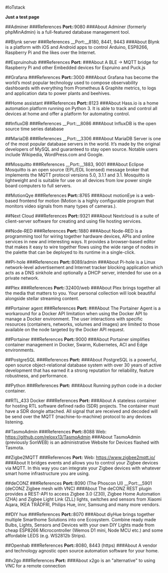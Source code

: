 #IoTstack

__Just a test page__


##Adminer
###References
		__Port:__<Your IP>:9080
###About
		Adminer (formerly phpMinAdmin) is a full-featured database management tool.	

##Blynk server
###References
		__Port:__8180, 8441, 9443
###About
		Blynk is a platform with iOS and Android apps to control Arduino, ESP8266, Raspberry Pi and the likes over the Internet.

##Espruinohub
###References
		__Port:__
###About
		A BLE -> MQTT bridge for Raspberry Pi and other Embedded devices for Espruino and Puck.js

##Grafana
###References
		__Port:__<Your IP>:3000
###About
		Grafana has become the world’s most popular technology used to compose observability dashboards with everything from Prometheus & Graphite metrics, to logs and application data to power plants and beehives.

##Home assistant
###References
		__Port:__<Your IP>:8123
###About
		Hass.io is a home automation platform running on Python 3. It is able to track and control all devices at home and offer a platform for automating control.

##InfluxDB
###References
		__Port:__8086
###About
		InfluxDB is the open source time series database

##MariaDB
###References
		__Port:__3306
###About
		MariaDB Server is one of the most popular database servers in the world. It’s made by the original developers of MySQL and guaranteed to stay open source. Notable users include Wikipedia, WordPress.com and Google.

##Mosquitto
###References
		__Port:__1883, 9001
###About
		Eclipse Mosquitto is an open source (EPL/EDL licensed) message broker that implements the MQTT protocol versions 5.0, 3.1.1 and 3.1. Mosquitto is lightweight and is suitable for use on all devices from low power single board computers to full servers.

##MotionQye
###References
		__Port:__<Your IP>:8765
###About
		motionEye is a web-based frontend for motion (Motion is a highly configurable program that monitors video signals from many types of cameras.).

##Next Cloud
###References
		__Port:__<Your IP>:9321
###About
		Nextcloud is a suite of client-server software for creating and using file hosting services.

##Node-RED
###References
		__Port:__<Your IP>:1880
###About
		Node-RED is a programming tool for wiring together hardware devices, APIs and online services in new and interesting ways.
		It provides a browser-based editor that makes it easy to wire together flows using the wide range of nodes in the palette that can be deployed to its runtime in a single-click.

##Pi-hole
###References
		__Port:__<Your IP>:8089/admin
###About
		Pi-hole is a Linux network-level advertisement and Internet tracker blocking application which acts as a DNS sinkhole and optionally a DHCP server, intended for use on a private network.

##Plex
###References
		__Port:__<Your IP>:32400/web
###About
		Plex brings together all the media that matters to you. Your personal collection will look beautiful alongside stellar streaming content.

##Portainer agent
###References
		__Port:__
###About
		The Portainer Agent is a workaround for a Docker API limitation when using the Docker API to manage a Docker environment. The user interactions with specific resources (containers, networks, volumes and images) are limited to those available on the node targeted by the Docker API request.

##Portainer
###References
		__Port:__<Your IP>:9000
###About
		Portainer simplifies container management in Docker, Swarm, Kubernetes, ACI and Edge environments.

##PostgreSQL
###References
		__Port:__
###About
		PostgreSQL is a powerful, open source object-relational database system with over 30 years of active development that has earned it a strong reputation for reliability, feature robustness, and performance. 

##Python
###References
		__Port:__
###About
		Running python code in a docker container.

##RTL_433 Docker
###References
		__Port:__
###About
		A stateless container for hosting RTL software defined radio (SDR) projects. The container must have a SDR dongle attached. All signal that are received and decoded will be send over the MQTT (machine-to-machine) protocol to any devices listening.

##TasmoAdmin
###References
		__Port:__<Your IP>:8088
		Web: https://github.com/reloxx13/TasmoAdmin
###About
		TasmoAdmin (previously SonWEB) is an administrative Website for Devices flashed with Tasmota.

##Zigbe2MQTT
###References
		__Port:__
		Web: https://www.zigbee2mqtt.io/
###About
		It bridges events and allows you to control your Zigbee devices via MQTT. In this way you can integrate your Zigbee devices with whatever smart home infrastructure you are using. 

##deCONZ
###References
		__Port:__<Your IP>:8090 (The Phoscon UI)
		__Port:__5901 (deCONZ Zigbee mesh with VNC)
###About
		The deCONZ REST plugin provides a REST-API to access Zigbee 3.0 (Z30), Zigbee Home Automation (ZHA) and Zigbee Light Link (ZLL) lights, switches and sensors from Xiaomi Aqara, IKEA TRÅDFRI, Philips Hue, innr, Samsung and many more vendors.

##DIY hue
###References
		__Port:__<Your IP>:8070
###About
		diyHue brings together multiple Smarthome Solutions into one Ecosystem.
		Combine ready made Bulbs, Lights, Sensors and Devices with your own DIY Lights made from cheap ESP8266 Microcontroller (Wemos D1 mini, Node MCU etc.) and some affordable LEDS (e.g. WS2812b Strips).

##Openhab
###References
		__Port:__<Your IP>:8080, 8443 (https)
###About
		A vendor and technology agnostic open source automation software for your home.

##x2go
###References
		__Port:__
###About
		x2go is an "alternative" to using VNC for a remote connection


